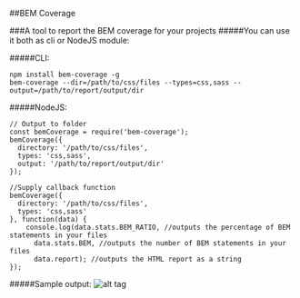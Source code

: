 ##BEM Coverage

###A tool to report the BEM coverage for your projects
#####You can use it both as cli or NodeJS module:

#####CLI:
```
npm install bem-coverage -g
bem-coverage --dir=/path/to/css/files --types=css,sass --output=/path/to/report/output/dir
```

#####NodeJS:
```
// Output to folder
const bemCoverage = require('bem-coverage');
bemCoverage({
  directory: '/path/to/css/files',
  types: 'css,sass',
  output: '/path/to/report/output/dir'
});

//Supply callback function
bemCoverage({
  directory: '/path/to/css/files',
  types: 'css,sass'
}, function(data) {
    console.log(data.stats.BEM_RATIO, //outputs the percentage of BEM statements in your files
      data.stats.BEM, //outputs the number of BEM statements in your files
      data.report); //outputs the HTML report as a string
});
```

#####Sample output:
![alt tag](https://i.imgur.com/WPQBCYD.png)